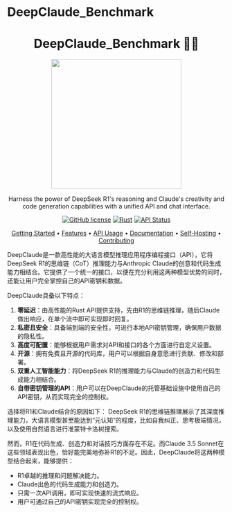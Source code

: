 # DeepClaude_Benchmark

<div align="center">

<h1>DeepClaude_Benchmark 🐬🧠</h1>

<img src="frontend/public/deepclaude.png" width="300">

Harness the power of DeepSeek R1's reasoning and Claude's creativity and code generation capabilities with a unified API and chat interface.

[![GitHub license](https://img.shields.io/github/license/getasterisk/deepclaude)](https://github.com/getasterisk/deepclaude/blob/main/LICENSE.md)
[![Rust](https://img.shields.io/badge/rust-v1.75%2B-orange)](https://www.rust-lang.org/)
[![API Status](https://img.shields.io/badge/API-Stable-green)](https://deepclaude.asterisk.so)

[Getting Started](#getting-started) •
[Features](#features) •
[API Usage](#api-usage) •
[Documentation](#documentation) •
[Self-Hosting](#self-hosting) •
[Contributing](#contributing)

</div>

DeepClaude是一款高性能的大语言模型推理应用程序编程接口（API），它将DeepSeek R1的思维链（CoT）推理能力与Anthropic Claude的创意和代码生成能力相结合。它提供了一个统一的接口，以便在充分利用这两种模型优势的同时，还能让用户完全掌控自己的API密钥和数据。

DeepClaude具备以下特点：
1. **零延迟**：由高性能的Rust API提供支持，先由R1的思维链推理，随后Claude做出响应，在单个流中即可实现即时回复。
2. **私密且安全**：具备端到端的安全性，可进行本地API密钥管理，确保用户数据的隐私性。
3. **高度可配置**：能够根据用户需求对API和接口的各个方面进行自定义设置。
4. **开源**：拥有免费且开源的代码库，用户可以根据自身意愿进行贡献、修改和部署。
5. **双重人工智能能力**：将DeepSeek R1的推理能力与Claude的创造力和代码生成能力相结合。
6. **自带密钥管理的API**：用户可以在DeepClaude的托管基础设施中使用自己的API密钥，从而实现完全的控制权。

选择将R1和Claude结合的原因如下：
DeepSeek R1的思维链推理展示了其深度推理能力，大语言模型甚至能达到“元认知”的程度，比如自我纠正、思考极端情况，以及使用自然语言进行准蒙特卡洛树搜索。

然而，R1在代码生成、创造力和对话技巧方面存在不足。而Claude 3.5 Sonnet在这些领域表现出色，恰好能完美地弥补R1的不足。因此，DeepClaude将这两种模型结合起来，能够提供：
- R1卓越的推理和问题解决能力。
- Claude出色的代码生成能力和创造力。
- 只需一次API调用，即可实现快速的流式响应。
- 用户可通过自己的API密钥实现完全的控制权。 
